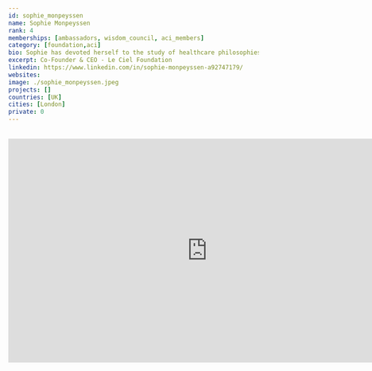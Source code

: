 ```yaml
---
id: sophie_monpeyssen
name: Sophie Monpeyssen
rank: 4
memberships: [ambassadors, wisdom_council, aci_members]
category: [foundation,aci]
bio: Sophie has devoted herself to the study of healthcare philosophies and practices that harmonize mind, body and spirit, including sophrology and massage. She is a graduate of the Sorbonne holding an MA in Musicology, Psychology and Pedagogy. Inspired by her training with Spiritual Elders since 2007, Sophie coaches companies and individuals to become the best version of themselves.
excerpt: Co-Founder & CEO - Le Ciel Foundation
linkedin: https://www.linkedin.com/in/sophie-monpeyssen-a92747179/
websites: 
image: ./sophie_monpeyssen.jpeg
projects: []
countries: [UK]
cities: [London]
private: 0
---
```


<BR>
<div class="aspect-w-16 aspect-h-9">
<iframe src="https://player.vimeo.com/video/414707207" width="800" height="450" frameborder="0" allow="autoplay; fullscreen" allowfullscreen></iframe>
</div>
<BR>
